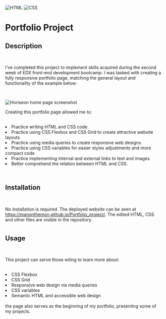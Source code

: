 ![HTML](https://img.shields.io/badge/HTML5-E34F26?style=for-the-badge&logo=html5&logoColor=white) ![CSS](https://img.shields.io/badge/CSS3-1572B6?style=for-the-badge&logo=css3&logoColor=white)
# Portfolio Project

## Description

<br>

I've completed this project to implement skills acquired during the second week of EDX front-end development bootcamp. I was tasked with creating a fully responsive portfolio page, matching the general layout and functionality of the example below:

<br>

![Horiseon home page screenshot](/01-css-challenge-demo.gif)

Creating this portfolio page allowed me to:

<br>

 <li>Practice writing HTML and CSS code.</li>
 <li>Practice using CSS Flexbox and CSS Grid to create attractive website layouts</li>
 <li>Practice using media queries to create responsive web designs.</li>
 <li>Practice using CSS variables for easier styles adjustments and more compact code</li>
 <li>Practice implementing internal and external links to text and images</li>
<li>Better comprehend the relation between HTML and CSS.</li>


<br>

#


## Installation

<br>

No installation is required. The deployed website can be seen at https://manonthemon.github.io/Portfolio_project/. The edited HTML, CSS and other files are visible in the repository. 

#

## Usage

<br>

This project can serve those wiling to learn more about:

<br>


<li>CSS Flexbox</li>

<li>CSS Grid</li>

<li>Responsive web design via media queries</li>

<li>CSS variables</li>

<li>Semantic HTML and accessible web design</li>

<br>
the page also serves as the beginning of my portfolio, presenting some of my projects.